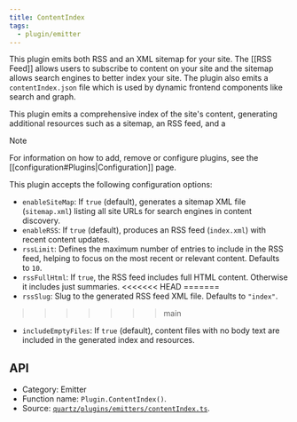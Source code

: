 ```yaml
---
title: ContentIndex
tags:
  - plugin/emitter
---
```


This plugin emits both RSS and an XML sitemap for your site. The [[RSS Feed]] allows users to subscribe to content on your site and the sitemap allows search engines to better index your site. The plugin also emits a `contentIndex.json` file which is used by dynamic frontend components like search and graph.

This plugin emits a comprehensive index of the site's content, generating additional resources such as a sitemap, an RSS feed, and a

> [!note]
> For information on how to add, remove or configure plugins, see the [[configuration#Plugins|Configuration]] page.

This plugin accepts the following configuration options:

- `enableSiteMap`: If `true` (default), generates a sitemap XML file (`sitemap.xml`) listing all site URLs for search engines in content discovery.
- `enableRSS`: If `true` (default), produces an RSS feed (`index.xml`) with recent content updates.
- `rssLimit`: Defines the maximum number of entries to include in the RSS feed, helping to focus on the most recent or relevant content. Defaults to `10`.
- `rssFullHtml`: If `true`, the RSS feed includes full HTML content. Otherwise it includes just summaries.
<<<<<<< HEAD
=======
- `rssSlug`: Slug to the generated RSS feed XML file. Defaults to `"index"`.
>>>>>>> main
- `includeEmptyFiles`: If `true` (default), content files with no body text are included in the generated index and resources.

## API

- Category: Emitter
- Function name: `Plugin.ContentIndex()`.
- Source: [`quartz/plugins/emitters/contentIndex.ts`](https://github.com/jackyzha0/quartz/blob/v4/quartz/plugins/emitters/contentIndex.ts).

